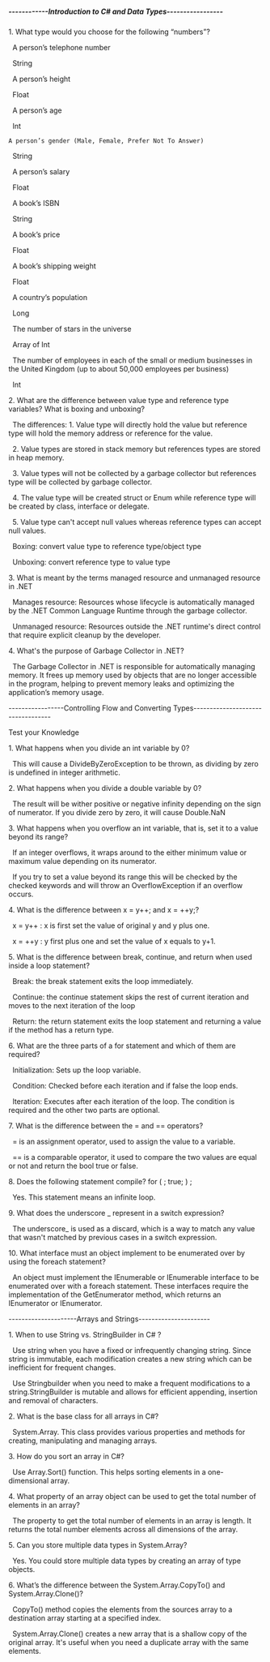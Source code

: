 ##### ------------Introduction to C# and Data Types-----------------

1\. What type would you choose for the following “numbers”?

&nbsp;	A person’s telephone number

&nbsp;	String



&nbsp;	A person’s height

&nbsp;	Float



&nbsp;	A person’s age

&nbsp;	Int


	A person’s gender (Male, Female, Prefer Not To Answer)

&nbsp;	String



&nbsp;	A person’s salary

&nbsp;	Float



&nbsp;	A book’s ISBN

&nbsp;	String



&nbsp;	A book’s price

&nbsp;	Float



&nbsp;	A book’s shipping weight

&nbsp;	Float



&nbsp;	A country’s population

&nbsp;	Long



&nbsp;	The number of stars in the universe

&nbsp;	Array of Int



&nbsp;	The number of employees in each of the small or medium businesses in the United Kingdom (up to about 50,000 employees per business)

&nbsp;	Int



2\. What are the difference between value type and reference type variables? What is boxing and unboxing?

&nbsp;	The differences: 	1. Value type will directly hold the value but reference type will hold the memory address or reference for the value.

&nbsp;					2. Value types are stored in stack memory but references types are stored in heap memory.

&nbsp;					3. Value types will not be collected by a garbage collector but references type will be collected by garbage collector.

&nbsp;					4. The value type will be created struct or Enum while reference type will be created by class, interface or delegate.

&nbsp;					5. Value type can't accept null values whereas reference types can accept null values. 

&nbsp;	Boxing:	convert value type to reference type/object type

&nbsp;	Unboxing:    convert reference type to value type	



3\. What is meant by the terms managed resource and unmanaged resource in .NET

&nbsp;	Manages resource:  Resources whose lifecycle is automatically managed by the .NET Common Language Runtime through the garbage collector.

&nbsp;	Unmanaged resource: Resources outside the .NET runtime's direct control that require explicit cleanup by the developer.



4\. What's the purpose of Garbage Collector in .NET?

&nbsp;	The Garbage Collector in .NET is responsible for automatically managing memory. It frees up memory used by objects that are no longer accessible in the program, helping to prevent memory leaks and optimizing the application’s memory usage.



-----------------Controlling Flow and Converting Types----------------------------------

Test your Knowledge

1\. What happens when you divide an int variable by 0?

&nbsp;	This will cause a DivideByZeroException to be thrown, as dividing by zero is undefined in integer arithmetic.



2\. What happens when you divide a double variable by 0?

&nbsp;	The result will be wither positive or negative infinity depending on the sign of numerator. If you divide zero by zero, it will cause Double.NaN



3\. What happens when you overflow an int variable, that is, set it to a value beyond its range?

&nbsp;	If an integer overflows, it wraps around to the either minimum value or maximum value depending on its numerator.

&nbsp;	If you try to set a value beyond its range this will be checked by the checked keywords and will throw an OverflowException if an overflow occurs.



4\. What is the difference between x = y++; and x = ++y;?

&nbsp;	x = y++ :  x is first set the value of original y and y plus one.

&nbsp;	x = ++y :  y first plus one and set the value of x equals to y+1.



5\. What is the difference between break, continue, and return when used inside a loop statement?

&nbsp;	Break: the break statement exits the loop immediately.

&nbsp;	Continue: the continue statement skips the rest of current iteration and moves to the next iteration of the loop

&nbsp;	Return: the return statement exits the loop statement and returning a value if the method has a return type.



6\. What are the three parts of a for statement and which of them are required?

&nbsp;	Initialization: Sets up the loop variable.

&nbsp;	Condition: Checked before each iteration and if false the loop ends.

&nbsp;	Iteration: Executes after each iteration of the loop. The condition is required and the other two parts are optional.



7\. What is the difference between the = and == operators?

&nbsp;	= is an assignment operator, used to assign the value to a variable.

&nbsp;	== is a comparable operator, it used to compare the two values are equal or not and return the bool true or false.



8\. Does the following statement compile? for ( ; true; ) ;

&nbsp;	Yes. This statement means an infinite loop.



9\. What does the underscore \_ represent in a switch expression?

&nbsp;	The underscore\_ is used as a discard, which is a way to match any value that wasn't matched by previous cases in a switch expression.



10\. What interface must an object implement to be enumerated over by using the foreach statement?

&nbsp;	An object must implement the IEnumerable or IEnumerable<T> interface to be enumerated over with a foreach statement. These interfaces require the implementation of the GetEnumerator method, which returns an IEnumerator or IEnumerator<T>.



---------------------Arrays and Strings----------------------

1\. When to use String vs. StringBuilder in C# ?

&nbsp;	Use string when you have a fixed or infrequently changing string. Since string is immutable, each modification creates a new string which can be inefficient for frequent changes.

&nbsp;	Use Stringbuilder when you need to make a frequent modifications to a string.StringBuilder is mutable and allows for efficient appending, insertion and removal of characters.



2\. What is the base class for all arrays in C#?

&nbsp;	System.Array. This class provides various properties and methods for creating, manipulating and managing arrays.



3\. How do you sort an array in C#?

&nbsp;	Use Array.Sort() function. This helps sorting elements in a one-dimensional array.



4\. What property of an array object can be used to get the total number of elements in an array?

&nbsp;	The property to get the total number of elements in an array is length. It returns the total number elements across all dimensions of the array.



5\. Can you store multiple data types in System.Array?

&nbsp;	Yes. You could store multiple data types by creating an array of type objects.



6\. What’s the difference between the System.Array.CopyTo() and System.Array.Clone()?

&nbsp;	CopyTo() method copies the elements from the sources array to a destination array starting at a specified index.

&nbsp;	System.Array.Clone() creates a new array that is a shallow copy of the original array. It's useful when you need a duplicate array with the same elements.













